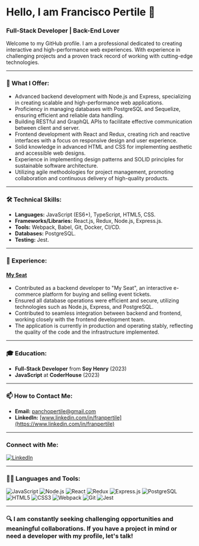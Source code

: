 # Hello, I am Francisco Pertile 👋
### Full-Stack Developer | Back-End Lover

Welcome to my GitHub profile. I am a professional dedicated to creating interactive and high-performance web experiences. With experience in challenging projects and a proven track record of working with cutting-edge technologies.

---

### 🌟 What I Offer:
- Advanced backend development with Node.js and Express, specializing in creating scalable and high-performance web applications.
- Proficiency in managing databases with PostgreSQL and Sequelize, ensuring efficient and reliable data handling.
- Building RESTful and GraphQL APIs to facilitate effective communication between client and server.
- Frontend development with React and Redux, creating rich and reactive interfaces with a focus on responsive design and user experience.
- Solid knowledge in advanced HTML and CSS for implementing aesthetic and accessible web designs.
- Experience in implementing design patterns and SOLID principles for sustainable software architecture.
- Utilizing agile methodologies for project management, promoting collaboration and continuous delivery of high-quality products.

---

### 🛠️ Technical Skills:
- **Languages:** JavaScript (ES6+), TypeScript, HTML5, CSS.
- **Frameworks/Libraries:** React.js, Redux, Node.js, Express.js.
- **Tools:** Webpack, Babel, Git, Docker, CI/CD.
- **Databases:** PostgreSQL.
- **Testing:** Jest.

---


### 💼 Experience:
#### [My Seat](https://mibutaca.vercel.app/)
- Contributed as a backend developer to "My Seat", an interactive e-commerce platform for buying and selling event tickets.
- Ensured all database operations were efficient and secure, utilizing technologies such as Node.js, Express, and PostgreSQL.
- Contributed to seamless integration between backend and frontend, working closely with the frontend development team.
- The application is currently in production and operating stably, reflecting the quality of the code and the infrastructure implemented.

---

### 🎓 Education:
- **Full-Stack Developer** from **Soy Henry** (2023)
- **JavaScript** at **CoderHouse** (2023)

---

### 📫 How to Contact Me:
- **Email:** [panchopertile@gmail.com](mailto:panchopertile@gmail.com)
- **LinkedIn:** [www.linkedin.com/in/franpertile](https://www.linkedin.com/in/franpertile)

---

### Connect with Me:
[![LinkedIn](https://img.shields.io/badge/-LinkedIn-blue?style=flat&logo=linkedin&logoColor=white)](https://www.linkedin.com/in/franpertile)

---

### 👨‍💻 Languages and Tools:

![JavaScript](https://img.shields.io/badge/-JavaScript-F7DF1E?style=flat&logo=javascript&logoColor=black)
![Node.js](https://img.shields.io/badge/-Node.js-339933?style=flat&logo=node.js&logoColor=white)
![React](https://img.shields.io/badge/-React-61DAFB?style=flat&logo=react&logoColor=black)
![Redux](https://img.shields.io/badge/-Redux-764ABC?style=flat&logo=redux&logoColor=white)
![Express.js](https://img.shields.io/badge/-Express.js-000000?style=flat&logo=express&logoColor=white)
![PostgreSQL](https://img.shields.io/badge/-PostgreSQL-336791?style=flat&logo=postgresql&logoColor=white)
![HTML5](https://img.shields.io/badge/-HTML5-E34F26?style=flat&logo=html5&logoColor=white)
![CSS3](https://img.shields.io/badge/-CSS3-1572B6?style=flat&logo=css3&logoColor=white)
![Webpack](https://img.shields.io/badge/-Webpack-8DD6F9?style=flat&logo=Webpack&logoColor=white)
![Git](https://img.shields.io/badge/-Git-F05032?style=flat&logo=git&logoColor=white)
![Jest](https://img.shields.io/badge/-Jest-C21325?style=flat&logo=jest&logoColor=white)

---

### 🔍 I am constantly seeking challenging opportunities and meaningful collaborations. If you have a project in mind or need a developer with my profile, let's talk!



